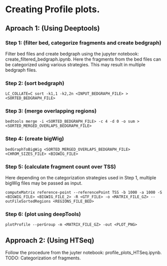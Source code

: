 # Creating Profile plots.

## Aproach 1: (Using Deeptools)

### Step 1: (filter bed, categorize fragments and create bedgraph)
Filter bed files and create bedgraph using the jupyter notebook: create_filtered_bedgraph.ipynb.
Here the fragments from the bed files can be categorized using various strategies. This may result in multiple bedgraph files.

### Step 2: (sort bedgraph)
    LC_COLLATE=C sort -k1,1 -k2,2n <INPUT_BEDGRAPH_FILE> > <SORTED_BEDGRAPH_FILE>
  
### Step 3: (merge overlapping regions)
    bedtools merge -i <SORTED_BEDGRAPH_FILE> -c 4 -d 0 -o sum > <SORTED_MERGED_OVERLAPS_BEDGRAPH_FILE>

### Step 4: (create bigWig)
    bedGraphToBigWig <SORTED_MERGED_OVERLAPS_BEDGRAPH_FILE> <CHROM_SIZES_FILE> <BIGWIG_FILE>

### Step 5: (calculate fragment count over TSS)
Here depending on the categorization strategies used in Step 1, multiple bigWig files may be passed as input.

    computeMatrix reference-point --referencePoint TSS -b 1000 -a 1000 -S <BIGWIG_FILE> <BIGWIG_FILE_2> -R <GTF_FILE> -o <MATRIX_FILE_GZ> --outFileSortedRegions <REGIONS_FILE_BED>

### Step 6: (plot using deepTools)
    plotProfile --perGroup -m <MATRIX_FILE_GZ> -out <PLOT_PNG>
  
## Approach 2: (Using HTSeq)
Follow the procedure from the juyter notebook: profile_plots_HTSeq.ipynb.
TODO: Categorization of fragments.
